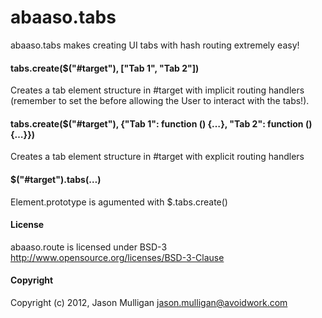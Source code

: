 # abaaso.tabs
abaaso.tabs makes creating UI tabs with hash routing extremely easy!

#### tabs.create($("#target"), ["Tab 1", "Tab 2"])
Creates a tab element structure in #target with implicit routing handlers (remember to set the before allowing the User to interact with the tabs!).

#### tabs.create($("#target"), {"Tab 1": function () {…}, "Tab 2": function () {…}})
Creates a tab element structure in #target with explicit routing handlers

#### $("#target").tabs(…)
Element.prototype is agumented with $.tabs.create()

#### License
abaaso.route is licensed under BSD-3 http://www.opensource.org/licenses/BSD-3-Clause

#### Copyright
Copyright (c) 2012, Jason Mulligan <jason.mulligan@avoidwork.com>